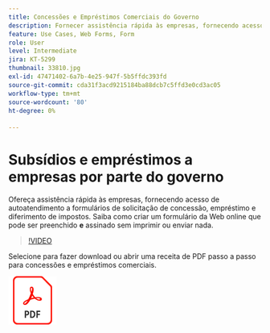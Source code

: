 ```yaml
---
title: Concessões e Empréstimos Comerciais do Governo
description: Fornecer assistência rápida às empresas, fornecendo acesso de autoatendimento a formulários de solicitação de concessão, empréstimo e diferimento de impostos
feature: Use Cases, Web Forms, Form
role: User
level: Intermediate
jira: KT-5299
thumbnail: 33810.jpg
exl-id: 47471402-6a7b-4e25-947f-5b5ffdc393fd
source-git-commit: cda31f3acd9215184ba88dcb7c5ffd3e0cd3ac05
workflow-type: tm+mt
source-wordcount: '80'
ht-degree: 0%

---
```


# Subsídios e empréstimos a empresas por parte do governo

Ofereça assistência rápida às empresas, fornecendo acesso de autoatendimento a formulários de solicitação de concessão, empréstimo e diferimento de impostos. Saiba como criar um formulário da Web online que pode ser preenchido **e** assinado sem imprimir ou enviar nada.

>[!VIDEO](https://video.tv.adobe.com/v/33810?quality=12&learn=on&hidetitle=true)

Selecione para fazer download ou abrir uma receita de PDF passo a passo para concessões e empréstimos comerciais.

[![Baixar receita PDF](../assets/acrobat_PDF_96.png)](../assets/UseCaseRecipe-EN-CreatingWebForms.pdf)
